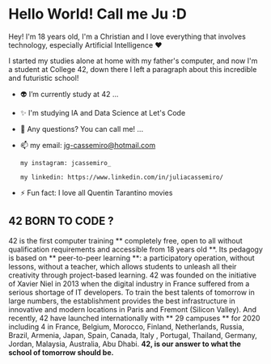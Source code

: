 # Hello World! Call me Ju :D

Hey! I'm 18 years old, I'm a Christian and I love everything that involves technology, especially Artificial Intelligence ❤

I started my studies alone at home with my father's computer, and now I'm a student at College 42, down there I left a paragraph about this incredible and futuristic school!

- 👽 I’m currently study at 42 ...
- ✨ I'm studying IA and Data Science at Let's Code
- 🤔 Any questions? You can call me! ...
- 📫 my email: jg-cassemiro@hotmail.com

      my instagram: jcassemiro_
      
      my linkedin: https://www.linkedin.com/in/juliacassemiro/
- ⚡ Fun fact: I love all Quentin Tarantino movies


## 42  BORN TO CODE ?

42 is the first computer training ** completely free, open to all without qualification requirements and accessible from 18 years old **. Its pedagogy is based on ** peer-to-peer learning **: a participatory operation, without lessons, without a teacher, which allows students to unleash all their creativity through project-based learning. 42 was founded on the initiative of Xavier Niel in 2013 when the digital industry in France suffered from a serious shortage of IT developers. To train the best talents of tomorrow in large numbers, the establishment provides the best infrastructure in innovative and modern locations in Paris and Fremont (Silicon Valley). And recently, 42 have launched internationally with ** 29 campuses ** for 2020 including 4 in France, Belgium, Morocco, Finland, Netherlands, Russia, Brazil, Armenia, Japan, Spain, Canada, Italy , Portugal, Thailand, Germany, Jordan, Malaysia, Australia, Abu Dhabi.
**42, is our answer to what the school of tomorrow should be.**
